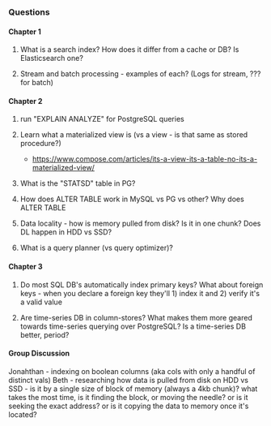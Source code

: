 ### Questions

#### Chapter 1

1. What is a search index? How does it differ from a cache or DB? Is Elasticsearch one? 

1. Stream and batch processing - examples of each? (Logs for stream, ??? for batch)

#### Chapter 2

1. run "EXPLAIN ANALYZE" for PostgreSQL queries

1. Learn what a materialized view is (vs a view - is that same as stored procedure?)
    - https://www.compose.com/articles/its-a-view-its-a-table-no-its-a-materialized-view/

1. What is the "STATSD" table in PG?

1. How does ALTER TABLE work in MySQL vs PG vs other? Why does ALTER TABLE

1. Data locality - how is memory pulled from disk? Is it in one chunk? Does DL happen in HDD vs SSD?

1. What is a query planner (vs query optimizer)?

#### Chapter 3

1. Do most SQL DB's automatically index primary keys? What about foreign keys - when you declare a foreign key they'll 1) index it and 2) verify it's a valid value

1. Are time-series DB in column-stores? What makes them more geared towards time-series querying over PostgreSQL? Is a time-series DB better, period? 




#### Group Discussion

Jonahthan - indexing on boolean columns (aka cols with only a handful of distinct vals)
Beth - researching how data is pulled from disk on HDD vs SSD - is it by a single size of block of memory (always a 4kb chunk)? what takes the most time, is it finding the block, or moving the needle? or is it seeking the exact address? or is it copying the data to memory once it's located?

